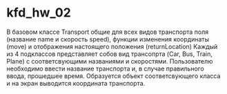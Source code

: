 # kfd_hw_02
В базовом классе Transport общие для всех видов транспорта поля (название name и скорость speed), функции изменения координаты (move)
и отображения настоящего положения (returnLocation)
Каждый из 4 подклассов представляет собов вид трансопрта (Car, Bus, Train, Plane) с соответсвующими названиями и скоростями.
Пользователю необходимо ввести название транспорта и, в случае правильного ввода, прошедшее время. 
Образуется объект соответсвующего класса и на экран выводится координата транспорта.
